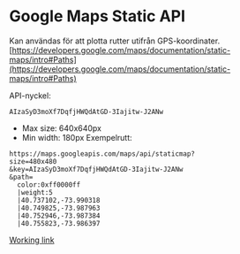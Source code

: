 # Google Maps Static API
Kan användas för att plotta rutter utifrån GPS-koordinater. 
[https://developers.google.com/maps/documentation/static-maps/intro#Paths](https://developers.google.com/maps/documentation/static-maps/intro#Paths)


API-nyckel:

```
AIzaSyD3moXf7DqfjHWQdAtGD-3Iajitw-J2ANw
```

* Max size: 640x640px
* Min width: 180px
Exempelrutt:
```
https://maps.googleapis.com/maps/api/staticmap?
size=480x480
&key=AIzaSyD3moXf7DqfjHWQdAtGD-3Iajitw-J2ANw
&path=
  color:0xff0000ff
  |weight:5 
  |40.737102,-73.990318
  |40.749825,-73.987963
  |40.752946,-73.987384
  |40.755823,-73.986397

```

[Working link](https://maps.googleapis.com/maps/api/staticmap?size=480x480&key=AIzaSyD3moXf7DqfjHWQdAtGD-3Iajitw-J2ANw&path=color:0xff0000ff|weight:5|40.737102,-73.990318|40.749825,-73.987963|40.752946,-73.987384|40.755823,-73.986397)
